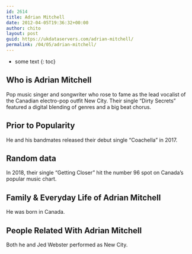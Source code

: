 ```yaml
---
id: 2614
title: Adrian Mitchell
date: 2012-04-05T19:36:32+00:00
author: chito
layout: post
guid: https://ukdataservers.com/adrian-mitchell/
permalink: /04/05/adrian-mitchell/
---
```


* some text
{: toc}


## Who is  Adrian Mitchell
                  
                  
                  
Pop music singer and songwriter who rose to fame as the lead vocalist of the Canadian electro-pop outfit New City. Their single &#8220;Dirty Secrets&#8221; featured a digital blending of genres and a big beat chorus.
                  
                
                
                
## Prior to Popularity 
                  
                  
                  
He and his bandmates released their debut single &#8220;Coachella&#8221; in 2017.
                  
                
                
                
## Random data 
                  
                  
                  
In 2018, their single &#8220;Getting Closer&#8221; hit the number 96 spot on Canada&#8217;s popular music chart.
                  
                
                
                
## Family & Everyday Life of Adrian Mitchell
                  
                  
                  
He was born in Canada.
                  
                
                
                
## People Related With  Adrian Mitchell
                  
                  
                  
Both he and Jed Webster performed as New City.
                  
                
              
            
          
          
          
    
    
  
